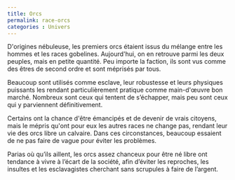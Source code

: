 ```yaml
---
title: Orcs
permalink: race-orcs
categories : Univers
---
```


D'origines nébuleuse, les premiers orcs étaient issus du mélange entre les hommes et les races gobelines. Aujourd'hui, on en retrouve parmi les deux peuples, mais en petite quantité. Peu importe la faction, ils sont vus comme des êtres de second ordre et sont méprisés par tous.

Beaucoup sont utilisés comme esclave, leur robustesse et leurs physiques puissants les rendant particulièrement pratique comme main-d'œuvre bon marché. Nombreux sont ceux qui tentent de s’échapper, mais peu sont ceux qui y parviennent définitivement.

Certains ont la chance d'être émancipés et de devenir de vrais citoyens, mais le mépris qu'ont pour eux les autres races ne change pas, rendant leur vie des orcs libre un calvaire. Dans ces circonstances, beaucoup essaient de ne pas faire de vague pour éviter les problèmes.

Parias où qu’ils aillent, les orcs assez chanceux pour être né libre ont tendance à vivre à l’écart de la société, afin d’éviter les reproches, les insultes et les esclavagistes cherchant sans scrupules à faire de l’argent.
